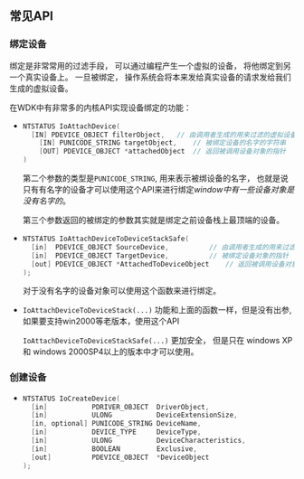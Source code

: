 ## 常见API

### 绑定设备

绑定是非常常用的过滤手段， 可以通过编程产生一个虚拟的设备， 将他绑定到另一个真实设备上。 一旦被绑定， 操作系统会将本来发给真实设备的请求发给我们生成的虚拟设备。

在WDK中有非常多的内核API实现设备绑定的功能：

- ```c
  NTSTATUS IoAttachDevice(
  	[IN] PDEVICE_OBJECT filterObject, 	// 由调用者生成的用来过滤的虚拟设备
      [IN] PUNICODE_STRING targetObject, 	// 被绑定设备的名字的字符串
      [OUT] PDEVICE_OBJECT *attachedObject  // 返回被调用设备对象的指针
  )
  ```

  第二个参数的类型是`PUNICODE_STRING`, 用来表示被绑设备的名字， 也就是说只有有名字的设备才可以使用这个API来进行绑定*window中有一些设备对象是没有名字的*。

  第三个参数返回的被绑定的参数其实就是绑定之前设备栈上最顶端的设备。

- ```c
  NTSTATUS IoAttachDeviceToDeviceStackSafe(
    [in]  PDEVICE_OBJECT SourceDevice,			// 由调用者生成的用来过滤的虚拟设备
    [in]  PDEVICE_OBJECT TargetDevice,			// 被绑定设备对象的指针
    [out] PDEVICE_OBJECT *AttachedToDeviceObject	// 返回被调用设备对象的指针
  );
  ```

  对于没有名字的设备对象可以使用这个函数来进行绑定。

- `IoAttachDeviceToDeviceStack(...)` 功能和上面的函数一样，但是没有出参,如果要支持win2000等老版本，使用这个API

  `IoAttachDeviceToDeviceStackSafe(...)` 更加安全， 但是只在 windows XP 和 windows 2000SP4以上的版本中才可以使用。



### 创建设备

- ```c
  NTSTATUS IoCreateDevice(
    [in]           PDRIVER_OBJECT  DriverObject,
    [in]           ULONG           DeviceExtensionSize,
    [in, optional] PUNICODE_STRING DeviceName,
    [in]           DEVICE_TYPE     DeviceType,
    [in]           ULONG           DeviceCharacteristics,
    [in]           BOOLEAN         Exclusive,
    [out]          PDEVICE_OBJECT  *DeviceObject
  );
  ```

  